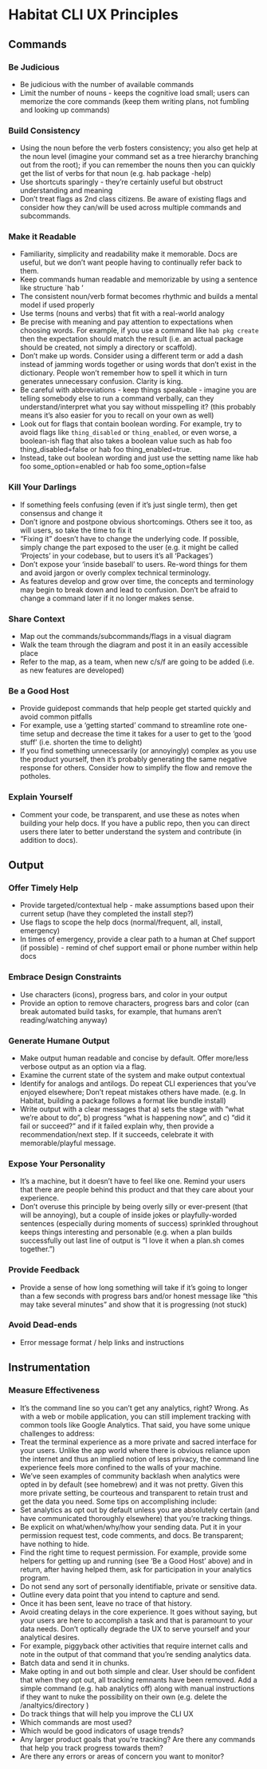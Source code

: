 # Habitat CLI UX Principles

## Commands
### Be Judicious
- Be judicious with the number of available commands
- Limit the number of nouns - keeps the cognitive load small; users can memorize the core commands (keep them writing plans, not fumbling and looking up commands)
### Build Consistency
- Using the noun before the verb fosters consistency; you also get help at the noun level (imagine your command set as a tree hierarchy branching out from the root); if you can remember the nouns then you can quickly get the list of verbs for that noun (e.g. hab package -help)
- Use shortcuts sparingly - they’re certainly useful but obstruct understanding and meaning
- Don’t treat flags as 2nd class citizens. Be aware of existing flags and consider how they can/will be used across multiple commands and subcommands.
### Make it Readable
- Familiarity, simplicity and readability make it memorable. Docs are useful, but we don’t want people having to continually refer back to them.
- Keep commands human readable and memorizable by using a sentence like structure `hab <noun> <verb>’
- The consistent noun/verb format becomes rhythmic and builds a mental model if used properly
- Use terms (nouns and verbs) that fit with a real-world analogy
- Be precise with meaning and pay attention to expectations when choosing words. For example, if you use a command like `hab pkg create` then the expectation should match the result (i.e. an actual package should be created, not simply a directory or scaffold).
- Don’t make up words. Consider using a different term or add a dash instead of jamming words together or using words that don’t exist in the dictionary. People won’t remember how to spell it which in turn generates unnecessary confusion. Clarity is king.
- Be careful with abbreviations - keep things speakable - imagine you are telling somebody else to run a command verbally, can they understand/interpret what you say without misspelling it? (this probably means it’s also easier for you to recall on your own as well)
- Look out for flags that contain boolean wording. For example, try to avoid flags like `thing_disabled` or `thing_enabled`, or even worse, a boolean-ish flag that also takes a boolean value such as hab foo thing_disabled=false or hab foo thing_enabled=true.
 - Instead, take out boolean wording and just use the setting name like hab foo some_option=enabled or hab foo some_option=false
### Kill Your Darlings
- If something feels confusing (even if it’s just single term), then get consensus and change it
- Don’t ignore and postpone obvious shortcomings. Others see it too, as will users, so take the time to fix it
- “Fixing it” doesn’t have to change the underlying code. If possible, simply change the part exposed to the user (e.g. it might be called ‘Projects’ in your codebase, but to users it’s all ‘Packages’)
- Don’t expose your ‘inside baseball’ to users. Re-word things for them and avoid jargon or overly complex technical terminology.
- As features develop and grow over time, the concepts and terminology may begin to break down and lead to confusion. Don’t be afraid to change a command later if it no longer makes sense.
### Share Context
- Map out the commands/subcommands/flags in a visual diagram
- Walk the team through the diagram and post it in an easily accessible place
- Refer to the map, as a team, when new c/s/f are going to be added (i.e. as new features are developed)
### Be a Good Host
- Provide guidepost commands that help people get started quickly and avoid common pitfalls
 - For example, use a ‘getting started’ command to streamline rote one-time setup and decrease the time it takes for a user to get to the ‘good stuff’ (i.e. shorten the time to delight)
- If you find something unnecessarily (or annoyingly) complex as you use the product yourself, then it’s probably generating the same negative response for others. Consider how to simplify the flow and remove the potholes.
### Explain Yourself
- Comment your code, be transparent, and use these as notes when building your help docs. If you have a public repo, then you can direct users there later to better understand the system and contribute (in addition to docs).

## Output
### Offer Timely Help
- Provide targeted/contextual help - make assumptions based upon their current setup (have they completed the install step?)
- Use flags to scope the help docs (normal/frequent, all, install, emergency)
- In times of emergency, provide a clear path to a human at Chef support (if possible) - remind of chef support email or phone number within help docs
### Embrace Design Constraints
- Use characters (icons), progress bars, and color in your output
- Provide an option to remove characters, progress bars and color (can break automated build tasks, for example, that humans aren’t reading/watching anyway)
### Generate Humane Output
- Make output human readable and concise by default. Offer more/less verbose output as an option via a flag.
- Examine the current state of the system and make output contextual
- Identify for analogs and antilogs. Do repeat CLI experiences that you’ve enjoyed elsewhere; Don’t repeat mistakes others have made. (e.g. In Habitat, building a package follows a format like bundle install)
- Write output with a clear messages that a) sets the stage with “what we’re about to do”, b) progress “what is happening now”, and c) “did it fail or succeed?” and if it failed explain why, then provide a recommendation/next step. If it succeeds, celebrate it with memorable/playful message.
### Expose Your Personality
- It’s a machine, but it doesn’t have to feel like one. Remind your users that there are people behind this product and that they care about your experience.
- Don’t overuse this principle by being overly silly or ever-present (that will be annoying), but a couple of inside jokes or playfully-worded sentences (especially during moments of success) sprinkled throughout keeps things interesting and personable (e.g. when a plan builds successfully out last line of output is “I love it when a plan.sh comes together.”)
### Provide Feedback
- Provide a sense of how long something will take if it’s going to longer than a few seconds with progress bars and/or honest message like “this may take several minutes” and show that it is progressing (not stuck)
### Avoid Dead-ends
- Error message format / help links and instructions

## Instrumentation
### Measure Effectiveness
- It’s the command line so you can’t get any analytics, right? Wrong. As with a web or mobile application, you can still implement tracking with common tools like Google Analytics. That said, you have some unique challenges to address:
 - Treat the terminal experience as a more private and sacred interface for your users. Unlike the app world where there is obvious reliance upon the internet and thus an implied notion of less privacy, the command line experience feels more confined to the walls of your machine.
 - We’ve seen examples of community backlash when analytics were opted in by default (see homebrew) and it was not pretty. Given this more private setting, be courteous and transparent to retain trust and get the data you need. Some tips on accomplishing include:
  - Set analytics as opt out by default unless you are absolutely certain (and have communicated thoroughly elsewhere) that you’re tracking things.
  - Be explicit on what/when/why/how your sending data. Put it in your permission request test, code comments, and docs. Be transparent; have nothing to hide.
  - Find the right time to request permission. For example, provide some helpers for getting up and running (see ‘Be a Good Host’ above) and in return, after having helped them, ask for participation in your analytics program.
  - Do not send any sort of personally identifiable, private or sensitive data.
   - Outline every data point that you intend to capture and send.
   - Once it has been sent, leave no trace of that history.
  - Avoid creating delays in the core experience. It goes without saying, but your users are here to accomplish a task and that is paramount to your data needs. Don’t optically degrade the UX to serve yourself and your analytical desires.
   - For example, piggyback other activities that require internet calls and note in the output of that command that you’re sending analytics data.
   - Batch data and send it in chunks.
  - Make opting in and out both simple and clear. User should be confident that when they opt out, all tracking remnants have been removed. Add a simple command (e.g. hab analytics off) along with manual instructions if they want to nuke the possibility on their own (e.g. delete the /analtyics/directory )
- Do track things that will help you improve the CLI UX
 - Which commands are most used? 
 - Which would be good indicators of usage trends?
 - Any larger product goals that you’re tracking? Are there any commands that help you track progress towards them?
 - Are there any errors or areas of concern you want to monitor?
